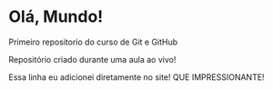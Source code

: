 # Olá, Mundo!
Primeiro repositorio do curso de Git e GitHub

Repositório criado durante uma aula ao vivo!

Essa linha eu adicionei diretamente no site! QUE IMPRESSIONANTE! 
                                                                                     